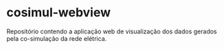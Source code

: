 # cosimul-webview
Repositório contendo a aplicação web de visualização dos dados gerados pela co-simulação da rede elétrica.
